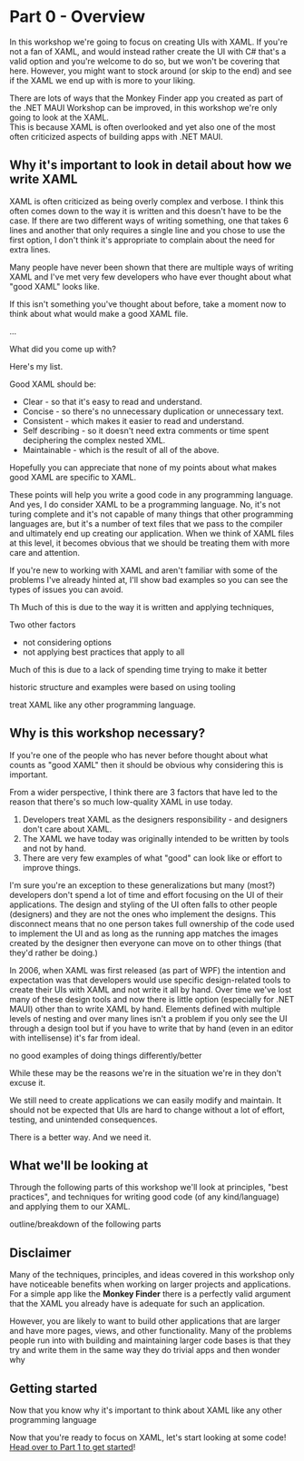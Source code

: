 # Part 0 - Overview

In this workshop we're going to focus on creating UIs with XAML. If you're not a fan of XAML, and would instead rather create the UI with C# that's a valid option and you're welcome to do so, but we won't be covering that here.  However, you might want to stock around (or skip to the end) and see if the XAML we end up with is more to your liking.

There are lots of ways that the Monkey Finder app you created as part of the .NET MAUI Workshop can be improved, in this workshop we're only going to look at the XAML.  
This is because XAML is often overlooked and yet also one of the most often criticized aspects of building apps with .NET MAUI.

## Why it's important to look in detail about how we write XAML

XAML is often criticized as being overly complex and verbose. I think this often comes down to the way it is written and this doesn't have to be the case. If there are two different ways of writing something, one that takes 6 lines and another that only requires a single line and you chose to use the first option, I don't think it's appropriate to complain about the need for extra lines.

Many people have never been shown that there are multiple ways of writing XAML and I've met very few developers who have ever thought about what "good XAML" looks like.

If this isn't something you've thought about before, take a moment now to think about what would make a good XAML file.

...

What did you come up with?

Here's my list.

Good XAML should be:

* Clear - so that it's easy to read and understand.
* Concise - so there's no unnecessary duplication or unnecessary text.
* Consistent - which makes it easier to read and understand.
* Self describing - so it doesn't need extra comments or time spent deciphering the complex nested XML.
* Maintainable - which is the result of all of the above.

Hopefully you can appreciate that none of my points about what makes good XAML are specific to XAML.

These points will help you write a good code in any programming language. And yes, I do consider XAML to be a programming language. No, it's not turing complete and it's not capable of many things that other programming languages are, but it's a number of text files that we pass to the compiler and ultimately end up creating our application. When we think of XAML files at this level, it becomes obvious that we should be treating them with more care and attention.

If you're new to working with XAML and aren't familiar with some of the problems I've already hinted at, I'll show bad examples so you can see the types of issues you can avoid.


Th
Much of this is due to the way it is written and applying techniques, 

Two other factors 
- not considering options
- not applying best practices that apply to all 

Much of this is due to a lack of spending time trying to make it better

historic structure and examples were based on using tooling 

treat XAML like any other programming language.




## Why is this workshop necessary?

If you're one of the people who has never before thought about what counts as "good XAML" then it should be obvious why considering this is important.

From a wider perspective, I think there are 3 factors that have led to the reason that there's so much low-quality XAML in use today.

1. Developers treat XAML as the designers responsibility - and designers don't care about XAML.
2. The XAML we have today was originally intended to be written by tools and not by hand.
3. There are very few examples of what "good" can look like or effort to improve things.

I'm sure you're an exception to these generalizations but many (most?) developers don't spend a lot of time and effort focusing on the UI of their applications. The design and styling of the UI often falls to other people (designers) and they are not the ones who implement the designs. This disconnect means that no one person takes full ownership of the code used to implement the UI and as long as the running app matches the images created by the designer then everyone can move on to other things (that they'd rather be doing.)

In 2006, when XAML was first released (as part of WPF) the intention and expectation was that developers would use specific design-related tools to create their UIs with XAML and not write it all by hand. Over time we've lost many of these design tools and now there is little option (especially for .NET MAUI) other than to write XAML by hand. Elements defined with multiple levels of nesting and over many lines isn't a problem if you only see the UI through a design tool but if you have to write that by hand (even in an editor with intellisense) it's far from ideal.


no good examples of doing things differently/better


While these may be the reasons we're in the situation we're in they don't excuse it.

We still need to create applications we can easily modify and maintain. It should not be expected that UIs are hard to change without a lot of effort, testing, and unintended consequences.

There is a better way. And we need it.

## What we'll be looking at

Through the following parts of this workshop we'll look at principles, "best practices", and techniques for writing good code (of any kind/language) and applying them to our XAML.


outline/breakdown of the following parts




## Disclaimer

Many of the techniques, principles, and ideas covered in this workshop only have noticeable benefits when working on larger projects and applications. For a simple app like the **Monkey Finder** there is a perfectly valid argument that the XAML you already have is adequate for such an application.

However, you are likely to want to build other applications that are larger and have more pages, views, and other functionality. Many of the problems people run into with building and maintaining larger code bases is that they try and write them in the same way they do trivial apps and then wonder why 

## Getting started

Now that you know why it's important to think about XAML like any other programming language

Now that you're ready to focus on XAML, let's start looking at some code! [Head over to Part 1 to get started](../Part%201%20-%20Fundamentals/README.md)!
